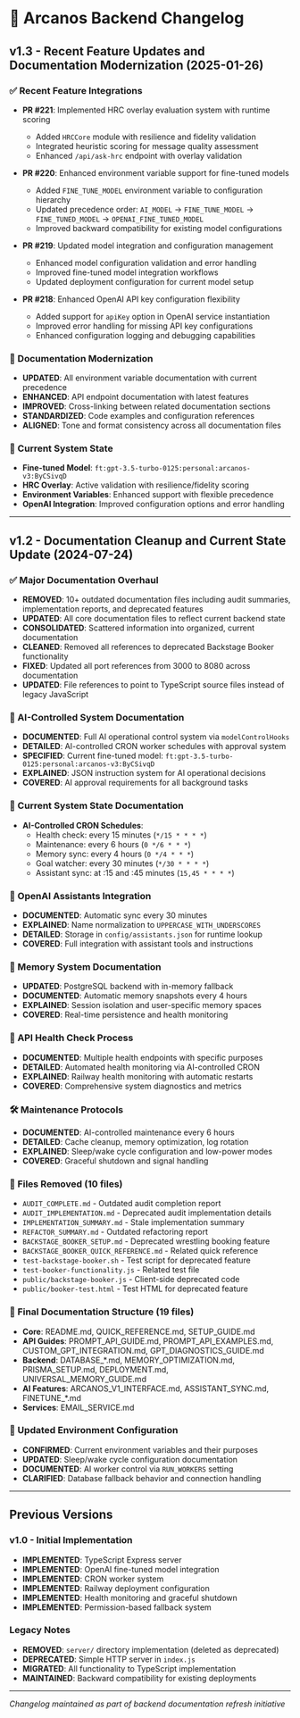 # 📄 Arcanos Backend Changelog

## v1.3 - Recent Feature Updates and Documentation Modernization (2025-01-26)

### ✅ Recent Feature Integrations
- **PR #221**: Implemented HRC overlay evaluation system with runtime scoring
  - Added `HRCCore` module with resilience and fidelity validation
  - Integrated heuristic scoring for message quality assessment
  - Enhanced `/api/ask-hrc` endpoint with overlay validation

- **PR #220**: Enhanced environment variable support for fine-tuned models
  - Added `FINE_TUNE_MODEL` environment variable to configuration hierarchy
  - Updated precedence order: `AI_MODEL` → `FINE_TUNE_MODEL` → `FINE_TUNED_MODEL` → `OPENAI_FINE_TUNED_MODEL`
  - Improved backward compatibility for existing model configurations

- **PR #219**: Updated model integration and configuration management
  - Enhanced model configuration validation and error handling
  - Improved fine-tuned model integration workflows
  - Updated deployment configuration for current model setup

- **PR #218**: Enhanced OpenAI API key configuration flexibility
  - Added support for `apiKey` option in OpenAI service instantiation
  - Improved error handling for missing API key configurations
  - Enhanced configuration logging and debugging capabilities

### 🔧 Documentation Modernization
- **UPDATED**: All environment variable documentation with current precedence
- **ENHANCED**: API endpoint documentation with latest features
- **IMPROVED**: Cross-linking between related documentation sections
- **STANDARDIZED**: Code examples and configuration references
- **ALIGNED**: Tone and format consistency across all documentation files

### 🤖 Current System State
- **Fine-tuned Model**: `ft:gpt-3.5-turbo-0125:personal:arcanos-v3:ByCSivqD`
- **HRC Overlay**: Active validation with resilience/fidelity scoring
- **Environment Variables**: Enhanced support with flexible precedence
- **OpenAI Integration**: Improved configuration options and error handling

---

## v1.2 - Documentation Cleanup and Current State Update (2024-07-24)

### ✅ Major Documentation Overhaul
- **REMOVED**: 10+ outdated documentation files including audit summaries, implementation reports, and deprecated features
- **UPDATED**: All core documentation files to reflect current backend state
- **CONSOLIDATED**: Scattered information into organized, current documentation
- **CLEANED**: Removed all references to deprecated Backstage Booker functionality
- **FIXED**: Updated all port references from 3000 to 8080 across documentation
- **UPDATED**: File references to point to TypeScript source files instead of legacy JavaScript

### 🤖 AI-Controlled System Documentation
 - **DOCUMENTED**: Full AI operational control system via `modelControlHooks`
 - **DETAILED**: AI-controlled CRON worker schedules with approval system
 - **SPECIFIED**: Current fine-tuned model: `ft:gpt-3.5-turbo-0125:personal:arcanos-v3:ByCSivqD`
- **EXPLAINED**: JSON instruction system for AI operational decisions
- **COVERED**: AI approval requirements for all background tasks

### 🔧 Current System State Documentation
- **AI-Controlled CRON Schedules**:
  - Health check: every 15 minutes (`*/15 * * * *`)
  - Maintenance: every 6 hours (`0 */6 * * *`)
  - Memory sync: every 4 hours (`0 */4 * * *`)
  - Goal watcher: every 30 minutes (`*/30 * * * *`)
  - Assistant sync: at :15 and :45 minutes (`15,45 * * * *`)

### 🤖 OpenAI Assistants Integration
- **DOCUMENTED**: Automatic sync every 30 minutes
- **EXPLAINED**: Name normalization to `UPPERCASE_WITH_UNDERSCORES`
- **DETAILED**: Storage in `config/assistants.json` for runtime lookup
- **COVERED**: Full integration with assistant tools and instructions

### 💾 Memory System Documentation
- **UPDATED**: PostgreSQL backend with in-memory fallback
- **DOCUMENTED**: Automatic memory snapshots every 4 hours
- **EXPLAINED**: Session isolation and user-specific memory spaces
- **COVERED**: Real-time persistence and health monitoring

### 🔧 API Health Check Process
- **DOCUMENTED**: Multiple health endpoints with specific purposes
- **DETAILED**: Automated health monitoring via AI-controlled CRON
- **EXPLAINED**: Railway health monitoring with automatic restarts
- **COVERED**: Comprehensive system diagnostics and metrics

### 🛠 Maintenance Protocols
- **DOCUMENTED**: AI-controlled maintenance every 6 hours
- **DETAILED**: Cache cleanup, memory optimization, log rotation
- **EXPLAINED**: Sleep/wake cycle configuration and low-power modes
- **COVERED**: Graceful shutdown and signal handling

### 🧹 Files Removed (10 files)
- `AUDIT_COMPLETE.md` - Outdated audit completion report
- `AUDIT_IMPLEMENTATION.md` - Deprecated audit implementation details
- `IMPLEMENTATION_SUMMARY.md` - Stale implementation summary
- `REFACTOR_SUMMARY.md` - Outdated refactoring report
- `BACKSTAGE_BOOKER_SETUP.md` - Deprecated wrestling booking feature
- `BACKSTAGE_BOOKER_QUICK_REFERENCE.md` - Related quick reference
- `test-backstage-booker.sh` - Test script for deprecated feature
- `test-booker-functionality.js` - Related test file
- `public/backstage-booker.js` - Client-side deprecated code
- `public/booker-test.html` - Test HTML for deprecated feature

### 📁 Final Documentation Structure (19 files)
- **Core**: README.md, QUICK_REFERENCE.md, SETUP_GUIDE.md
- **API Guides**: PROMPT_API_GUIDE.md, PROMPT_API_EXAMPLES.md, CUSTOM_GPT_INTEGRATION.md, GPT_DIAGNOSTICS_GUIDE.md
- **Backend**: DATABASE_*.md, MEMORY_OPTIMIZATION.md, PRISMA_SETUP.md, DEPLOYMENT.md, UNIVERSAL_MEMORY_GUIDE.md
- **AI Features**: ARCANOS_V1_INTERFACE.md, ASSISTANT_SYNC.md, FINETUNE_*.md
- **Services**: EMAIL_SERVICE.md

### 🔄 Updated Environment Configuration
- **CONFIRMED**: Current environment variables and their purposes
- **UPDATED**: Sleep/wake cycle configuration documentation
- **DOCUMENTED**: AI worker control via `RUN_WORKERS` setting
- **CLARIFIED**: Database fallback behavior and connection handling

---

## Previous Versions

### v1.0 - Initial Implementation
- **IMPLEMENTED**: TypeScript Express server
- **IMPLEMENTED**: OpenAI fine-tuned model integration
- **IMPLEMENTED**: CRON worker system
- **IMPLEMENTED**: Railway deployment configuration
- **IMPLEMENTED**: Health monitoring and graceful shutdown
- **IMPLEMENTED**: Permission-based fallback system

### Legacy Notes
- **REMOVED**: `server/` directory implementation (deleted as deprecated)
- **DEPRECATED**: Simple HTTP server in `index.js`
- **MIGRATED**: All functionality to TypeScript implementation
- **MAINTAINED**: Backward compatibility for existing deployments

---

*Changelog maintained as part of backend documentation refresh initiative*